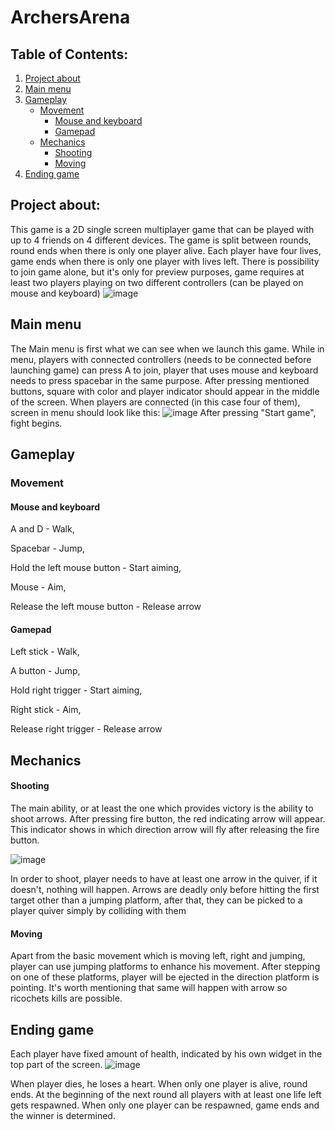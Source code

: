 # ArchersArena

## Table of Contents:
1. [Project about](#project-about)
2. [Main menu](#main-menu)
3. [Gameplay](#gameplay)
    - [Movement](#movement)
        - [Mouse and keyboard](#mouse-and-keyboard)
        - [Gamepad](#gamepad)
    - [Mechanics](#mechanics)
        - [Shooting](#shooting)
        - [Moving](#moving)
4. [Ending game](#ending-game)
## Project about:
This game is a 2D single screen multiplayer game that can be played with up to 4 friends on 4 different devices.
The game is split between rounds, round ends when there is only one player alive. Each player have four lives, game ends when there is only one player with lives left.
There is possibility to join game alone, but it's only for preview purposes, game requires at least two players playing on two different controllers (can be played on mouse and keyboard)
![image](https://user-images.githubusercontent.com/56792313/236643562-6fc5ee2a-914e-4ddb-9e6e-2e558044f7e0.png)


## Main menu

The Main menu is first what we can see when we launch this game. While in menu, players with connected controllers (needs to be connected before launching game)
can press A to join, player that uses mouse and keyboard needs to press spacebar in the same purpose.
After pressing mentioned buttons, square with color and player indicator should appear in the middle of the screen.
When players are connected (in this case four of them), screen in menu should look like this:
![image](https://user-images.githubusercontent.com/56792313/236643814-dfd3c446-a11e-4590-957e-0f092149ef32.png)
After pressing "Start game", fight begins.

## Gameplay
### Movement
#### Mouse and keyboard
A and D - Walk,

Spacebar - Jump,

Hold the left mouse button - Start aiming,

Mouse - Aim,

Release the left mouse button - Release arrow


#### Gamepad
Left stick - Walk,

A button - Jump, 

Hold right trigger - Start aiming,

Right stick - Aim,

Release right trigger - Release arrow

## Mechanics
#### Shooting
The main ability, or at least the one which provides victory is the ability to shoot arrows. After pressing fire button, the red indicating arrow will appear. This indicator shows in which direction arrow will fly after releasing the fire button.

![image](https://user-images.githubusercontent.com/56792313/236648178-dbe1c0b4-e636-44d1-b798-c438d43b764d.png)

In order to shoot, player needs to have at least one arrow in the quiver, if it doesn't, nothing will happen. Arrows are deadly only before hitting the first target other than a jumping platform, after that, they can be picked to a player quiver simply by colliding with them

#### Moving 
Apart from the basic movement which is moving left, right and jumping, player can use jumping platforms to enhance his movement. After stepping on one of these platforms, player will be ejected in the direction platform is pointing. It's worth mentioning that same will happen with arrow so ricochets kills are possible.

## Ending game
Each player have fixed amount of health, indicated by his own widget in the top part of the screen.
![image](https://user-images.githubusercontent.com/56792313/236648417-812d28fe-8b14-496a-afdd-b20372267abd.png)

When player dies, he loses a heart. When only one player is alive, round ends. At the beginning of the next round all players with at least one life left gets respawned. When only one player can be respawned, game ends and the winner is determined.
